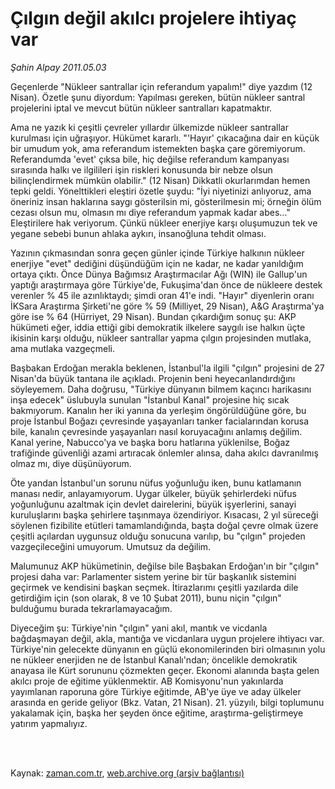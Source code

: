 # Çılgın değil akılcı projelere ihtiyaç var

*Şahin Alpay 2011.05.03*

<td class="columnist-detail">
<p>Geçenlerde "Nükleer santrallar için referandum yapalım!" diye yazdım (12 Nisan). Özetle şunu diyordum: Yapılması gereken, bütün nükleer santral projelerini iptal ve mevcut bütün nükleer santralları kapatmaktır.</p>
<p>
<div id="haberMetinDiv">
<p>Ama ne yazık ki çeşitli çevreler yıllardır ülkemizde nükleer santrallar kurulması için uğraşıyor. Hükümet kararlı. "'Hayır' çıkacağına dair en küçük bir umudum yok, ama referandum istemekten başka çare göremiyorum. Referandumda 'evet' çıksa bile, hiç değilse referandum kampanyası sırasında halkı ve ilgilileri işin riskleri konusunda bir nebze olsun bilinçlendirmek mümkün olabilir." (12 Nisan) Dikkatli okurlarımdan hemen tepki geldi. Yönelttikleri eleştiri özetle şuydu: "İyi niyetinizi anlıyoruz, ama öneriniz insan haklarına saygı gösterilsin mi, gösterilmesin mi; örneğin ölüm cezası olsun mu, olmasın mı diye referandum yapmak kadar abes..." Eleştirilere hak veriyorum. Çünkü nükleer enerjiye karşı oluşumuzun tek ve yegane sebebi bunun ahlaka aykırı, insanoğluna tehdit olması.
<p>Yazının çıkmasından sonra geçen günler içinde Türkiye halkının nükleer enerjiye "evet" dediğini düşündüğüm için ne kadar, ne kadar yanıldığım ortaya çıktı. Önce Dünya Bağımsız Araştırmacılar Ağı (WIN) ile Gallup'un yaptığı araştırmaya göre Türkiye'de, Fukuşima'dan önce de nükleere destek verenler % 45 ile azınlıktaydı; şimdi oran 41'e indi. "Hayır" diyenlerin oranı İKSara Araştırma Şirketi'ne göre % 59 (Milliyet, 29 Nisan), A&amp;G Araştırma'ya göre ise % 64 (Hürriyet, 29 Nisan). Bundan çıkardığım sonuç şu: AKP hükümeti eğer, iddia ettiği gibi demokratik ilkelere saygılı ise halkın üçte ikisinin karşı olduğu, nükleer santrallar yapma çılgın projesinden mutlaka, ama mutlaka vazgeçmeli.
<p>Başbakan Erdoğan merakla beklenen, İstanbul'la ilgili "çılgın" projesini de 27 Nisan'da büyük tantana ile açıkladı. Projenin beni heyecanlandırdığını söyleyemem. Daha doğrusu, "Türkiye dünyanın bilmem kaçıncı harikasını inşa edecek" üslubuyla sunulan "İstanbul Kanal" projesine hiç sıcak bakmıyorum. Kanalın her iki yanına da yerleşim öngörüldüğüne göre, bu proje İstanbul Boğazı çevresinde yaşayanları tanker facialarından korusa bile, kanalın çevresinde yaşayanları nasıl koruyacağını anlamış değilim. Kanal yerine, Nabucco'ya ve başka boru hatlarına yüklenilse, Boğaz trafiğinde güvenliği azami artıracak önlemler alınsa, daha akılcı davranılmış olmaz mı, diye düşünüyorum.
<p>Öte yandan İstanbul'un sorunu nüfus yoğunluğu iken, bunu katlamanın manası nedir, anlayamıyorum. Uygar ülkeler, büyük şehirlerdeki nüfus yoğunluğunu azaltmak için devlet dairelerini, büyük işyerlerini, sanayi kuruluşlarını başka şehirlere taşınmaya özendiriyor. Kısacası, 2 yıl süreceği söylenen fizibilite etütleri tamamlandığında, başta doğal çevre olmak üzere çeşitli açılardan uygunsuz olduğu sonucuna varılıp, bu "çılgın" projeden vazgeçileceğini umuyorum. Umutsuz da değilim.
<p>Malumunuz AKP hükümetinin, değilse bile Başbakan Erdoğan'ın bir "çılgın" projesi daha var: Parlamenter sistem yerine bir tür başkanlık sistemini geçirmek ve kendisini başkan seçmek. İtirazlarımı çeşitli yazılarda dile getirdiğim için (son olarak, 8 ve 10 Şubat 2011), bunu niçin "çılgın" bulduğumu burada tekrarlamayacağım.
<p>Diyeceğim şu: Türkiye'nin "çılgın" yani akıl, mantık ve vicdanla bağdaşmayan değil, akla, mantığa ve vicdanlara uygun projelere ihtiyacı var. Türkiye'nin gelecekte dünyanın en güçlü ekonomilerinden biri olmasının yolu ne nükleer enerjiden ne de İstanbul Kanalı'ndan; öncelikle demokratik anayasa ile Kürt sorununu çözmekten geçer. Ekonomi alanında başta gelen akılcı proje de eğitime yüklenmektir. AB Komisyonu'nun yakınlarda yayımlanan raporuna göre Türkiye eğitimde, AB'ye üye ve aday ülkeler arasında en geride geliyor (Bkz. Vatan, 21 Nisan). 21. yüzyılı, bilgi toplumunu yakalamak için, başka her şeyden önce eğitime, araştırma-geliştirmeye yatırım yapmalıyız.</p></p></p></p></p></p></div>
</p>


<p><br>
		 </br></p></td>

Kaynak: [zaman.com.tr](http://zaman.com.tr/yazar.do?yazino=1129287), [web.archive.org (arşiv bağlantısı)](http://web.archive.org/web/20110809070205/http://www.zaman.com.tr:80/yazar.do?yazino=1129287)
